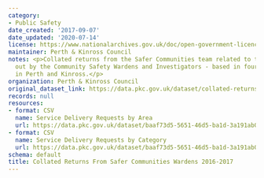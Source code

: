 ```yaml
---
category:
- Public Safety
date_created: '2017-09-07'
date_updated: '2020-07-14'
license: https://www.nationalarchives.gov.uk/doc/open-government-licence/version/3/
maintainer: Perth & Kinross Council
notes: <p>Collated returns from the Safer Communities team related to the work carried
  out by the Community Safety Wardens and Investigators - based in four key areas
  in Perth and Kinross.</p>
organization: Perth & Kinross Council
original_dataset_link: https://data.pkc.gov.uk/dataset/collated-returns-from-safer-communities-wardens-2016-2017
records: null
resources:
- format: CSV
  name: Service Delivery Requests by Area
  url: https://data.pkc.gov.uk/dataset/baaf73d5-5651-46d5-ba1d-3a191ab07984/resource/35bb119f-60c4-406b-9011-244186ad6ec4/download/service-delivery-requests-by-area.csv
- format: CSV
  name: Service Delivery Requests by Category
  url: https://data.pkc.gov.uk/dataset/baaf73d5-5651-46d5-ba1d-3a191ab07984/resource/6e5c53ee-3b95-4107-9c35-f26a2f4c1ade/download/service-delivery-requests-by-category.csv
schema: default
title: Collated Returns From Safer Communities Wardens 2016-2017
---
```

